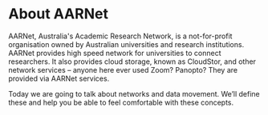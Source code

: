 # About AARNet

AARNet, Australia's Academic Research Network, is a not-for-profit organisation owned by Australian universities and research institutions. AARNet provides high speed network for universities to connect researchers. It also provides cloud storage, known as CloudStor, and other network services – anyone here ever used Zoom? Panopto? They are provided via AARNet services.

Today we are going to talk about networks and data movement. We’ll define these and help you be able to feel comfortable with these concepts.
